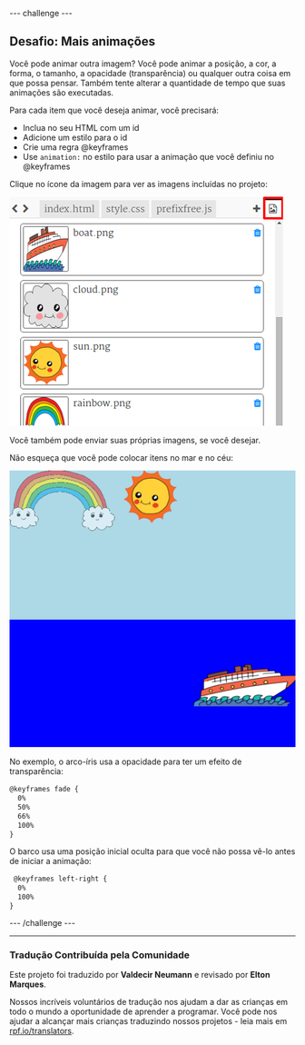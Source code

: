 --- challenge ---

## Desafio: Mais animações

Você pode animar outra imagem? Você pode animar a posição, a cor, a forma, o tamanho, a opacidade (transparência) ou qualquer outra coisa em que possa pensar. Também tente alterar a quantidade de tempo que suas animações são executadas.

Para cada item que você deseja animar, você precisará:

+ Inclua no seu HTML com um id
+ Adicione um estilo para o id
+ Crie uma regra @keyframes
+ Use `animation:` no estilo para usar a animação que você definiu no @keyframes 

Clique no ícone da imagem para ver as imagens incluídas no projeto:

![screenshot](images/sunrise-images.png)

Você também pode enviar suas próprias imagens, se você desejar.

Não esqueça que você pode colocar itens no mar e no céu:

![screenshot](images/sunrise-boat.png)

No exemplo, o arco-íris usa a opacidade para ter um efeito de transparência:

    @keyframes fade {
      0%  
      50% 
      66% 
      100%  
    }
    

O barco usa uma posição inicial oculta para que você não possa vê-lo antes de iniciar a animação:

     @keyframes left-right {
      0%   
      100% 
    }
    

--- /challenge ---
***
### Tradução Contribuída pela Comunidade 

Este projeto foi traduzido por **Valdecir Neumann** e revisado por **Elton Marques**. 

Nossos incríveis voluntários de tradução nos ajudam a dar as crianças em todo o mundo a oportunidade de aprender a programar. Você pode nos ajudar a alcançar mais crianças traduzindo nossos projetos - leia mais em [rpf.io/translators](https://rpf.io/translators).
